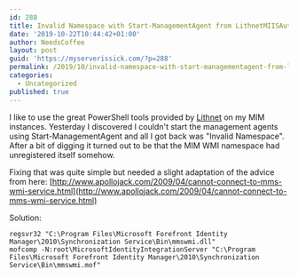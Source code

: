 ```yaml
---
id: 288
title: Invalid Namespace with Start-ManagementAgent from LithnetMIISAutomation on a MIM Server
date: '2019-10-22T10:44:42+01:00'
author: NeedsCoffee
layout: post
guid: 'https://myserverissick.com/?p=288'
permalink: /2019/10/invalid-namespace-with-start-managementagent-from-lithnetmiisautomation-on-a-mim-server/
categories:
  - Uncategorized
published: true
---
```


I like to use the great PowerShell tools provided by [Lithnet](https://lithnet.io/microsoft-identity-manager-synchronization-service) on my MIM instances. Yesterday I discovered I couldn't start the management agents using Start-ManagementAgent and all I got back was "Invalid Namespace". After a bit of digging it turned out to be that the MIM WMI namespace had unregistered itself somehow.

Fixing that was quite simple but needed a slight adaptation of the advice from here: [http://www.apollojack.com/2009/04/cannot-connect-to-mms-wmi-service.html](http://www.apollojack.com/2009/04/cannot-connect-to-mms-wmi-service.html)

Solution:
```
regsvr32 "C:\Program Files\Microsoft Forefront Identity Manager\2010\Synchronization Service\Bin\mmswmi.dll"
mofcomp -N:root\MicrosoftIdentityIntegrationServer "C:\Program Files\Microsoft Forefront Identity Manager\2010\Synchronization Service\Bin\mmswmi.mof"
```
